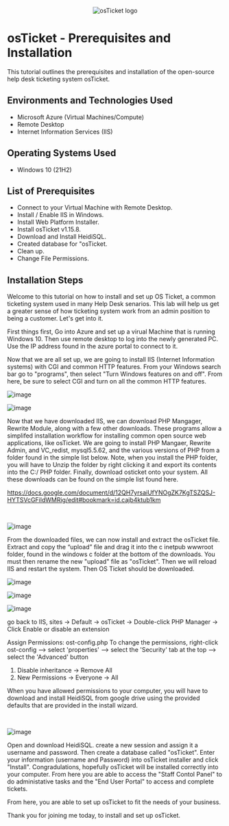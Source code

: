 <p align="center">
<img src="https://i.imgur.com/Clzj7Xs.png" alt="osTicket logo"/>
</p>

<h1>osTicket - Prerequisites and Installation</h1>
This tutorial outlines the prerequisites and installation of the open-source help desk ticketing system osTicket.<br />


<h2>Environments and Technologies Used</h2>

- Microsoft Azure (Virtual Machines/Compute)
- Remote Desktop
- Internet Information Services (IIS)

<h2>Operating Systems Used </h2>

- Windows 10</b> (21H2)

<h2>List of Prerequisites</h2>

- Connect to your Virtual Machine with Remote Desktop.
- Install / Enable IIS in Windows.
- Install Web Platform Installer.
- Install osTicket v1.15.8.
- Download and Install HeidiSQL.
- Created database for "osTicket.
- Clean up.
- Change File Permissions. 

<h2>Installation Steps</h2>


Welcome to this tutorial on how to install and set up OS Ticket, a common ticketing system used in many Help Desk senarios. This lab will help us get a greater sense of how ticketing system work from an admin position to being a customer. Let's get into it.

First things first, Go into Azure and set up a virual Machine that is running Windows 10. Then use remote desktop to log into the newly generated PC. Use the IP address found in the azure portal to connect to it.

Now that we are all set up, we are going to install IIS (Internet Information systems) with CGI and common HTTP features. From your Windows search bar go to "programs", then select "Turn Windows features on and off". From here, be sure to select CGI and turn on all the common HTTP features.

![image](https://github.com/emodjeska/osticket-prereqs/assets/143763072/934a6ea6-26c7-4eb3-a1bb-90744c2a97ee)

![image](https://github.com/emodjeska/osticket-prereqs/assets/143763072/9bb534cb-34fd-4ff7-bc19-9cd170f3f87d)


Now that we have downloaded IIS, we can download PHP Mangager, Rewrite Module, along with a few other downloads. These programs allow a simplifed installation workflow for installing common open source web applications, like osTicket. We are going to install PHP Mangaer, Rewrite Admin, and VC_redist, mysql5.5.62, and the various versions of PHP from a folder found in the simple list below. Note, when you install the PHP folder, you will have to Unzip the folder by right clicking it and export its contents into the C:/ PHP folder. Finally, download osticket onto your system. All these downloads can be found on the simple list found here.

https://docs.google.com/document/d/12QH7yrsaiUfYNOgZK7KgTSZQSJ-HYTSVcGFildWMRig/edit#bookmark=id.cajb4ktub1km
</p>
<br />

![image](https://github.com/emodjeska/osticket-prereqs/assets/143763072/e1490b73-3fa1-4fee-9b79-0e324eb4351f)

From the downloaded files, we can now install and extract the osTicket file. Extract and copy the “upload” file and drag it into the c inetpub wwwroot folder, found in the windows c folder at the bottom of the downloads.  You must then rename the new "upload" file as "osTicket". Then we will reload IIS and restart the system. Then OS Ticket should be downloaded.

![image](https://github.com/emodjeska/osticket-prereqs/assets/143763072/1e2daf2c-d845-49dc-8bf5-d5f5c0523c7e)

![image](https://github.com/emodjeska/osticket-prereqs/assets/143763072/2346de50-2e9f-4cb0-a254-8073d679ff0d)

![image](https://github.com/emodjeska/osticket-prereqs/assets/143763072/0d058043-5949-419e-a394-49166c05bc8a)


 go back to IIS, sites -> Default -> osTicket -> Double-click PHP Manager -> Click Enable or disable an extension
 

Assign Permissions: ost-config.php To change the permissions, right-click ost-config --> select 'properties' --> select the 'Security' tab at the top --> select the 'Advanced' button
1. Disable inheritance -> Remove All
2.  New Permissions -> Everyone -> All

When you have allowed permissions to your computer, you will have to download and install HeidiSQL from google drive using the provided defaults that are provided in the install wizard.

</p>
<br />

![image](https://github.com/emodjeska/osticket-prereqs/assets/143763072/0af0aba0-e2db-4624-b01e-0ac61a584498)


Open and download HeidiSQL. create a new session and assign it a username and password. Then create a database called "osTicket". Enter your information (username and Password) into osTicket installer and click "Install". Congradulations, hopefully osTicket will be installed correctly into your computer. From here you are able to access the "Staff Contol Panel" to do administative tasks and the "End User Portal" to access and complete tickets. 

From here, you are able to set up osTicket to fit the needs of your business. 

Thank you for joining me today, to install and set up osTicket. 
</p>
<br />
